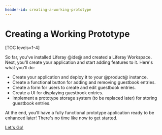 ```yaml
---
header-id: creating-a-working-prototype
---
```


# Creating a Working Prototype

[TOC levels=1-4]

So far, you've installed Liferay @ide@ and created a Liferay Workspace. Next,
you'll create your application and start adding features to it. Here's what
you'll do: 

-   Create your application and deploy it to your @product@ instance. 
-   Create a functional button for adding and removing guestbook entries. 
-   Create a form for users to create and edit guestbook entries. 
-   Create a UI for displaying guestbook entries. 
-   Implement a prototype storage system (to be replaced later) for storing 
    guestbook entries. 

At the end, you'll have a fully functional prototype application ready to be
enhanced later! There's no time like now to get started. 

<a class="go-link btn btn-primary" href="/develop/tutorials/-/knowledge_base/7-1/writing-your-first-liferay-application">Let's Go!<span class="icon-circle-arrow-right"></span></a>
